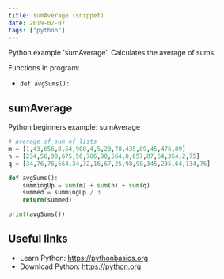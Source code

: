 ```yaml
---
title: sumAverage (snippet)
date: 2019-02-07
tags: ["python"]
---
```

Python example 'sumAverage'. Calculates the average of sums.

Functions in program: 
* `def avgSums():`

## sumAverage

Python beginners example: sumAverage

```python
# average of sum of lists
m = [1,43,656,8,54,908,4,5,23,78,435,89,45,476,89]
n = [234,56,90,675,56,786,90,564,8,657,87,64,354,2,75]
q = [34,76,76,564,34,32,16,67,25,98,90,345,235,64,134,76]

def avgSums():
	summingUp = sum(m) + sum(n) + sum(q)
	summed = summingUp / 3
	return(summed)

print(avgSums())	

```

## Useful links

- Learn Python: https://pythonbasics.org
- Download Python: https://python.org
